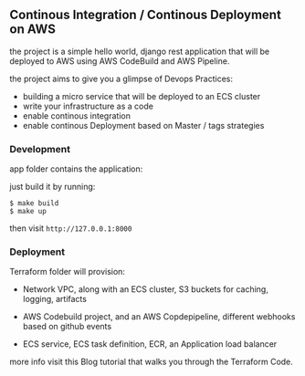 ## Continous Integration / Continous Deployment on AWS

the project is a simple hello world,  django rest application that will be deployed to AWS
using AWS CodeBuild and AWS Pipeline.


the project aims to give you a glimpse of Devops Practices:

- building a micro service that will be deployed to an ECS cluster
- write your infrastructure as a code
- enable continous integration
- enable continous Deployment based on Master / tags strategies


### Development
app folder contains the application:

just build it by running:


```
$ make build
$ make up
```

then visit `http://127.0.0.1:8000`



### Deployment

Terraform folder will provision:

- Network VPC, along with an ECS cluster, S3 buckets for caching, logging, artifacts

- AWS Codebuild project, and an AWS Copdepipeline, different webhooks based on github events

- ECS service, ECS task definition, ECR,  an Application load balancer

more info visit this Blog tutorial that walks you through the Terraform Code.